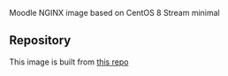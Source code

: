 Moodle NGINX image based on CentOS 8 Stream minimal

## Repository
This image is built from [this repo](https://github.com/krestomatio/container_builder/tree/master/moodle_nginx_php-fpm)
